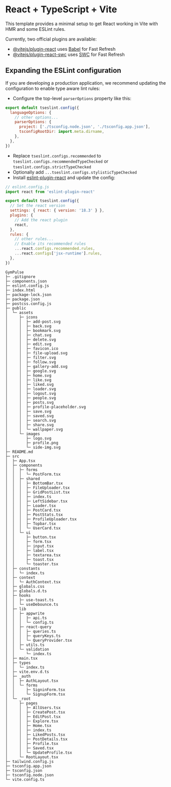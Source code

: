 # React + TypeScript + Vite

This template provides a minimal setup to get React working in Vite with HMR and some ESLint rules.

Currently, two official plugins are available:

- [@vitejs/plugin-react](https://github.com/vitejs/vite-plugin-react/blob/main/packages/plugin-react/README.md) uses [Babel](https://babeljs.io/) for Fast Refresh
- [@vitejs/plugin-react-swc](https://github.com/vitejs/vite-plugin-react-swc) uses [SWC](https://swc.rs/) for Fast Refresh

## Expanding the ESLint configuration

If you are developing a production application, we recommend updating the configuration to enable type aware lint rules:

- Configure the top-level `parserOptions` property like this:

```js
export default tseslint.config({
  languageOptions: {
    // other options...
    parserOptions: {
      project: ['./tsconfig.node.json', './tsconfig.app.json'],
      tsconfigRootDir: import.meta.dirname,
    },
  },
})
```

- Replace `tseslint.configs.recommended` to `tseslint.configs.recommendedTypeChecked` or `tseslint.configs.strictTypeChecked`
- Optionally add `...tseslint.configs.stylisticTypeChecked`
- Install [eslint-plugin-react](https://github.com/jsx-eslint/eslint-plugin-react) and update the config:

```js
// eslint.config.js
import react from 'eslint-plugin-react'

export default tseslint.config({
  // Set the react version
  settings: { react: { version: '18.3' } },
  plugins: {
    // Add the react plugin
    react,
  },
  rules: {
    // other rules...
    // Enable its recommended rules
    ...react.configs.recommended.rules,
    ...react.configs['jsx-runtime'].rules,
  },
})
```

```
GymPulse
├─ .gitignore
├─ components.json
├─ eslint.config.js
├─ index.html
├─ package-lock.json
├─ package.json
├─ postcss.config.js
├─ public
│  └─ assets
│     ├─ icons
│     │  ├─ add-post.svg
│     │  ├─ back.svg
│     │  ├─ bookmark.svg
│     │  ├─ chat.svg
│     │  ├─ delete.svg
│     │  ├─ edit.svg
│     │  ├─ favicon.ico
│     │  ├─ file-upload.svg
│     │  ├─ filter.svg
│     │  ├─ follow.svg
│     │  ├─ gallery-add.svg
│     │  ├─ google.svg
│     │  ├─ home.svg
│     │  ├─ like.svg
│     │  ├─ liked.svg
│     │  ├─ loader.svg
│     │  ├─ logout.svg
│     │  ├─ people.svg
│     │  ├─ posts.svg
│     │  ├─ profile-placeholder.svg
│     │  ├─ save.svg
│     │  ├─ saved.svg
│     │  ├─ search.svg
│     │  ├─ share.svg
│     │  └─ wallpaper.svg
│     └─ images
│        ├─ logo.svg
│        ├─ profile.png
│        └─ side-img.svg
├─ README.md
├─ src
│  ├─ App.tsx
│  ├─ components
│  │  ├─ forms
│  │  │  └─ PostForm.tsx
│  │  ├─ shared
│  │  │  ├─ BottomBar.tsx
│  │  │  ├─ FileUploader.tsx
│  │  │  ├─ GridPostList.tsx
│  │  │  ├─ index.ts
│  │  │  ├─ LeftSidebar.tsx
│  │  │  ├─ Loader.tsx
│  │  │  ├─ PostCard.tsx
│  │  │  ├─ PostStats.tsx
│  │  │  ├─ ProfileUploader.tsx
│  │  │  ├─ Topbar.tsx
│  │  │  └─ UserCard.tsx
│  │  └─ ui
│  │     ├─ button.tsx
│  │     ├─ form.tsx
│  │     ├─ input.tsx
│  │     ├─ label.tsx
│  │     ├─ textarea.tsx
│  │     ├─ toast.tsx
│  │     └─ toaster.tsx
│  ├─ constants
│  │  └─ index.ts
│  ├─ context
│  │  └─ AuthContext.tsx
│  ├─ globals.css
│  ├─ globals.d.ts
│  ├─ hooks
│  │  ├─ use-toast.ts
│  │  └─ useDebounce.ts
│  ├─ lib
│  │  ├─ appwrite
│  │  │  ├─ api.ts
│  │  │  └─ config.ts
│  │  ├─ react-query
│  │  │  ├─ queries.ts
│  │  │  ├─ queryKeys.ts
│  │  │  └─ QueryProvider.tsx
│  │  ├─ utils.ts
│  │  └─ validation
│  │     └─ index.ts
│  ├─ main.tsx
│  ├─ types
│  │  └─ index.ts
│  ├─ vite.env.d.ts
│  ├─ _auth
│  │  ├─ AuthLayout.tsx
│  │  └─ forms
│  │     ├─ SigninForm.tsx
│  │     └─ SignupForm.tsx
│  └─ _root
│     ├─ pages
│     │  ├─ AllUsers.tsx
│     │  ├─ CreatePost.tsx
│     │  ├─ EditPost.tsx
│     │  ├─ Explore.tsx
│     │  ├─ Home.tsx
│     │  ├─ index.ts
│     │  ├─ LikedPosts.tsx
│     │  ├─ PostDetails.tsx
│     │  ├─ Profile.tsx
│     │  ├─ Saved.tsx
│     │  └─ UpdateProfile.tsx
│     └─ RootLayout.tsx
├─ tailwind.config.js
├─ tsconfig.app.json
├─ tsconfig.json
├─ tsconfig.node.json
└─ vite.config.ts

```